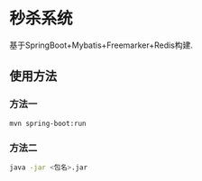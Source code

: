 # 秒杀系统

基于SpringBoot+Mybatis+Freemarker+Redis构建.

## 使用方法

### 方法一

```bash
mvn spring-boot:run
```

### 方法二

```bash
java -jar <包名>.jar
```
